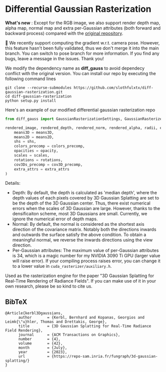 # Differential Gaussian Rasterization

**What's new** : Except for the RGB image, we also support render depth map, alpha map, normal map and extra per-Gaussian attributes (both forward and backward process) compared with the [original repository](https://github.com/graphdeco-inria/diff-gaussian-rasterization).

:mega: We recently support computing the gradient w.r.t. camera pose. However, this feature hasn't been fully validated, thus we don't merge it into the main branch. You can switch to pose branch for more information. If you find any bugs, leave a message in the issues. Thank you!

We modify the dependency name as **diff_gauss** to avoid dependecy conflict with the original version. You can install our repo by executing the following command lines
```shell
git clone --recurse-submodules https://github.com/slothfulxtx/diff-gaussian-rasterization.git 
cd diff-gaussian-rasterization
python setup.py install
```

Here's an example of our modified differential gaussian rasterization repo
```python
from diff_gauss import GaussianRasterizationSettings, GaussianRasterizer

rendered_image, rendered_depth, rendered_norm, rendered_alpha, radii, extra = rasterizer(
    means3D = means3D,
    means2D = means2D,
    shs = shs,
    colors_precomp = colors_precomp,
    opacities = opacity,
    scales = scales,
    rotations = rotations,
    cov3Ds_precomp = cov3D_precomp,
    extra_attrs = extra_attrs
)
```

Details: 

- Depth: By default, the depth is calculated as 'median depth', where the depth values of each pixels covered by 3D Gaussian Splatting are set to be the depth of the 3D Gaussian center. Thus, there exist numerical errors when the scales of 3D Gaussian are large. However, thanks to the densificaiton scheme, most 3D Gaussians are small. Currently, we ignore the numerical error of depth maps. 
- Normal: By default, the normal is considered as the shortest axis direction of the covariance matrix. Notably both the directions inwards and outwards the surface satisfy the above condition. To obtain a meaningful normal, we reverse the inwards directions using the view direction. 
- Per-Gaussian attributes: The maximum value of per-Gaussian attributes is 34, which is a magic number for my NVIDIA 3090 Ti GPU (larger value will raise error). If your compiling process raises error, you can change it to a lower value in `cuda_rasterizer/auxiliary.h`.

Used as the rasterization engine for the paper "3D Gaussian Splatting for Real-Time Rendering of Radiance Fields". If you can make use of it in your own research, please be so kind to cite us.

<section class="section" id="BibTeX">
  <div class="container is-max-desktop content">
    <h2 class="title">BibTeX</h2>
    <pre><code>@Article{kerbl3Dgaussians,
      author       = {Kerbl, Bernhard and Kopanas, Georgios and Leimk{\"u}hler, Thomas and Drettakis, George},
      title        = {3D Gaussian Splatting for Real-Time Radiance Field Rendering},
      journal      = {ACM Transactions on Graphics},
      number       = {4},
      volume       = {42},
      month        = {July},
      year         = {2023},
      url          = {https://repo-sam.inria.fr/fungraph/3d-gaussian-splatting/}
}</code></pre>
  </div>
</section>
